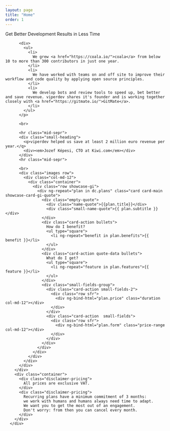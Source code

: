 ```yaml
---
layout: page
title: "Home"
order: 1
---
```


<div ng-app="viperdev">
  <div ng-controller="Data as dc">
    <section id="test1">
      <div class="container">
        <div>
          <div class="dive-title">Get Better Development Results in Less Time</div>

          <div>
            <ul>
              <li>
                We grew <a href="https://coala.io/">coala</a> from below 10 to more than 300 contributors in just one year.
              </li>
              <li>
                We have worked with teams on and off site to improve their workflow and code quality by applying open source principles.
              </li>
              <li>
                We develop bots and review tools to speed up, bet better and save revenue. viperdev shares it's founder and is working together closely with <a href="https://gitmate.io/">GitMate</a>.
              </li>
            </ul>
          </p>

          <br>

          <hr class="mid-sepr">
          <div class="small-heading">
            <q>viperdev helped us save at least 2 million euro revenue per year.</q>
            <div><em>Jozef Képesi, CTO at Kiwi.com</em></div>
          </div>
          <hr class="mid-sepr">

          <br>
          <div class="images row">
            <div class="col-md-12">
              <div class="container">
                <div class="row showcase-gi">
                  <div ng-repeat="plan in dc.plans" class="card card-main showcase-card-gi-quote">
                    <div class="empty-quote">
                      <div class="name-quote">{{plan.title}}</div>
                      <div class="small-name-quote">{{ plan.subtitle }}</div>
                    </div>
                    <div class="card-action bullets">
                      How do I benefit?
                      <ul type="square">
                        <li ng-repeat="benefit in plan.benefits">{{ benefit }}</li>
                      </ul>
                    </div>
                    <div class="card-action quote-data bullets">
                      What do I get?
                      <ul type="square">
                        <li ng-repeat="feature in plan.features">{{ feature }}</li>
                      </ul>
                    </div>
                    <div class="small-fields-group">
                      <div class="card-action small-fields-2">
                        <div class="row sfr">
                          <div ng-bind-html="plan.price" class="duration col-md-12"></div>
                        </div>
                      </div>
                      <div class="card-action  small-fields">
                        <div class="row sfr">
                          <div ng-bind-html="plan.form" class="price-range col-md-12"></div>
                        </div>
                      </div>
                    </div>
                  </div>
                </div>
              </div>
            </div>
          </div>
        </div>
        <div class="container">
          <div class="disclaimer-pricing">
            All prices are exclusive VAT.
          </div>
          <div class="disclaimer-pricing">
            Recurring plans have a minimum commitment of 3 months:
            we work with humans and humans always need time to adapt.
            We want you to get the most out of an engagement.
            Don't worry: from then you can cancel every month.
          </div>
        </div>
      </div>
  </div>
  </section>
</div>
</div>
